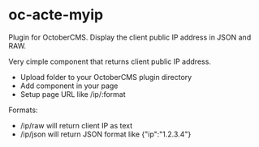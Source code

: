 # oc-acte-myip
Plugin for OctoberCMS. Display the client public IP address in JSON and RAW.

Very cimple component that returns client public IP address.

- Upload folder to your OctoberCMS plugin directory
- Add component in your page
- Setup page URL like /ip/:format

Formats:
- /ip/raw will return client IP as text
- /ip/json will return JSON format like {"ip":"1.2.3.4"}
